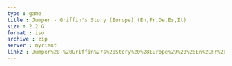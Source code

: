 ```yaml
---
type : game
title : Jumper - Griffin's Story (Europe) (En,Fr,De,Es,It)
size : 2.2 G
format : iso
archive : zip
server : myrient
link2 : Jumper%20-%20Griffin%27s%20Story%20%28Europe%29%20%28En%2CFr%2CDe%2CEs%2CIt%29
---
```

